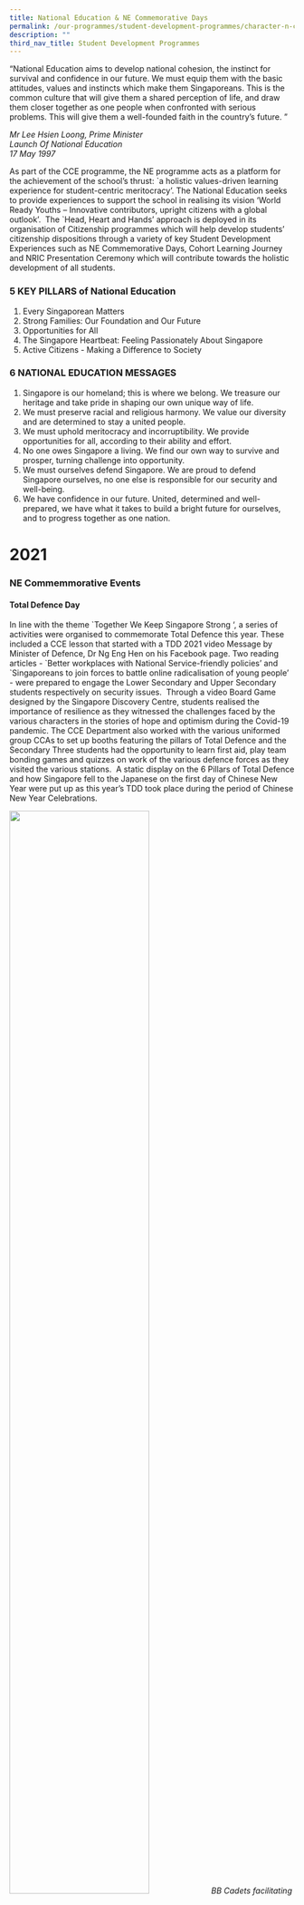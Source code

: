 ```yaml
---
title: National Education & NE Commemorative Days
permalink: /our-programmes/student-development-programmes/character-n-citizenship-education/national-education/
description: ""
third_nav_title: Student Development Programmes
---
```

“National Education aims to develop national cohesion, the instinct for survival and confidence in our future. We must equip them with the basic attitudes, values and instincts which make them Singaporeans. This is the common culture that will give them a shared perception of life, and draw them closer together as one people when confronted with serious problems. This will give them a well-founded faith in the country’s future. ”

*Mr Lee Hsien Loong, Prime Minister<br>
Launch Of National Education<br>
17 May 1997*

As part of the CCE programme, the NE programme acts as a platform for the achievement of the school’s thrust: \`a holistic values-driven learning experience for student-centric meritocracy’. The National Education seeks to provide experiences to support the school in realising its vision ‘World Ready Youths – Innovative contributors, upright citizens with a global outlook’.  The \`Head, Heart and Hands’ approach is deployed in its organisation of Citizenship programmes which will help develop students’ citizenship dispositions through a variety of key Student Development Experiences such as NE Commemorative Days, Cohort Learning Journey and NRIC Presentation Ceremony which will contribute towards the holistic development of all students.

### 5 KEY PILLARS of National Education

1.  Every Singaporean Matters
2.  Strong Families: Our Foundation and Our Future
3.  Opportunities for All
4.  The Singapore Heartbeat: Feeling Passionately About Singapore
5.  Active Citizens - Making a Difference to Society  
      
    

### 6 NATIONAL EDUCATION MESSAGES

1.  Singapore is our homeland; this is where we belong. We treasure our heritage and take pride in shaping our own unique way of life.
2.  We must preserve racial and religious harmony. We value our diversity and are determined to stay a united people.  
3.  We must uphold meritocracy and incorruptibility. We provide opportunities for all, according to their ability and effort.  
4.  No one owes Singapore a living. We find our own way to survive and prosper, turning challenge into opportunity.
5.  We must ourselves defend Singapore. We are proud to defend Singapore ourselves, no one else is responsible for our security and well-being.
6.  We have confidence in our future. United, determined and well-prepared, we have what it takes to build a bright future for ourselves, and to progress together as one nation. 
    
# 2021


### NE Commemmorative Events


  

#### Total Defence Day 

In line with the theme \`Together We Keep Singapore Strong ‘, a series of activities were organised to commemorate Total Defence this year. These included a CCE lesson that started with a TDD 2021 video Message by Minister of Defence, Dr Ng Eng Hen on his Facebook page. Two reading articles - \`Better workplaces with National Service-friendly policies’ and \`Singaporeans to join forces to battle online radicalisation of young people’ - were prepared to engage the Lower Secondary and Upper Secondary students respectively on security issues.  Through a video Board Game designed by the Singapore Discovery Centre, students realised the importance of resilience as they witnessed the challenges faced by the various characters in the stories of hope and optimism during the Covid-19 pandemic. The CCE Department also worked with the various uniformed group CCAs to set up booths featuring the pillars of Total Defence and the Secondary Three students had the opportunity to learn first aid, play team bonding games and quizzes on work of the various defence forces as they visited the various stations.  A static display on the 6 Pillars of Total Defence and how Singapore fell to the Japanese on the first day of Chinese New Year were put up as this year’s TDD took place during the period of Chinese New Year Celebrations.

<img src="/images/TDD1%20-%20BB%20Cadets%20facilitating%20a%20game%20segment%20for%20Social%20Defence.jpg" 
     style="width:70%">
*BB Cadets facilitating a game segment for Social Defence*



![](/images/TDD2%20BB%20cadets%20sharing%20on%20Social%20Defence%20during%20Total%20Defence%20Day%20.jpg)
*BB Cadets Sharing on Social Defence*

![](/images/TDD3%20-%20Unit%20Sergeant%20Major%20Sachin%20introducing%20students%20to%20Military%20Defence.jpg)
 *Unit Sergeant Major Sachin introducing students to Military Defence*
 
#### International Students’ Bonding Programme

As part of the school’s efforts to integrate and build mutual understanding between local and international students, the International Students’ Bonding Programme was organised to welcome the Secondary One International Students as well as Permanent Residents who had just joined the school, and to enhance their understanding and appreciation of the diverse cultures of Singapore. This year, on 29 January, these student participants joined the local student buddies to celebrate the inscription of Singapore’s hawker culture on the UNESCO Representative List of the Intangible Cultural Heritage of Humanity through a sharing on Hawker Culture in Singapore, partaking of ethnic food and playing of the virtual Hawker Culture Game. The session ended with the playing of traditional games such as Chapteh, Five stones, Pick up Sticks and Marbles.

<img src="/images/IS1-%20NE%20Coordinator%20Mrs%20Lee%20addressing%20the%20International%20Students%20and%20PRs.jpg" 
     style="width:60%">
*NE Coordinator Mrs Lee addressing the International Students and PRs*
<img src="/images/IS2%20Students%20engaging%20in%20a%20game%20of%20pick-up%20sticks.jpg" 
     style="width:60%">
*Students engaging in a game of pick-up sticks.*
![](/images/1S3%20Students%20learning%20to%20play%20the%20traditional%20game%20of%20kuti%20kutii.jpg)
*Students learning to play the traditional game of \`kuti kuti'.*

#### Chingay Assembly Programme

This year, for the very first time, Chingay 2021 took on a digital format to rally people from diverse backgrounds to come together as one community and provide a boost to the resilient Singapore spirit one year since the start of the pandemic. Students were taught about what made Singapore unique. There was also a whole school participation component for staff and students to vote for the paths that the main character should take as they met with choices about how they could contribute in a multi-cultural society. The programme ended with students being engaged in multicultural dance moves in their classrooms.
![](/images/Chingay%20Assembly%20Programme%20organised%20by%20Peoples%20Association%20-%20%20Dancing%20using%20cutlery.jpg)
*Chingay Assembly Programme organised by People's Association*

#### International Friendship Day Programme

In line with the theme “Singapore in the World”, activities were conducted on 14 April to help students understand Singapore’s connectedness within and beyond ASEAN and the importance of international collaboration and cooperation. Students were engaged in reading articles about the impact of world events on Singapore such as the blockage of the Suez Canal. Through learning more about the rich diversity of cultures, students also learn to appreciate the spirit of friendship and collaboration, the basis on which Singapore can connect with different countries in the global community. While the Secondary Two to Five students were engaged in a CCE lesson that featured international students and PR students sharing about their own cultures, an Indian dance performance and a friendship craft activity and a modified International Friendship Day Carnival were also organised to engage the Secondary One students. At the various stations, students had the opportunity to take part in a Kahoot Quiz, play a Matching Flag card game, learn ASEAN languages, dance to the beat of India Waale, and play the \`ASEAN Ping-Pong’ game. 

  

#### Racial Harmony Day

Based on the theme “Diversity our Strength”, Racial Harmony Day was commemorated through a series of activities carried out during the CCE lesson such as watching video clips on common spaces and importance of demonstration of respectful behaviour towards one another in schools as well as one on multiculturalism through food, a video clip produced collaboratively by Secondary Three students. Also, there were discussions on the challenges of managing diversity in our society and how to respond to these challenges arising from stereotypes and misconception, as well as hands-on activity on how to draw ‘kolam’. Students also took part in a Kahoot quiz, and Flippity Flip (a trivia quiz on the ethnic groups) as well as a crossword puzzle. A static display featuring information on how multiracialism had shaped many major national policies, as well as how racism spread around the world alongside Covid-19 was also put up.
![](/images/RHD%20-%20Students%20reading%20Straits%20Times%20IN%20article%20in%20preparation%20for%20a%20class%20discussion.jpg)
*Students reading Straits Times IN article in preparation for a class discussion*

<img src="/images/RHD2%20-%20RHD-Kolam%20Designs%20by%20students.jpg" 
     style="width:60%">
*Kolam Designs by students*

#### National Day Programme

In the lead up to the School’s National Day Celebration, students were involved in a discussion on their role in the SGSecure national movement based on a video on national security threats and community response from the Sengkang NPC. Students had also the opportunity to view performances by the school’s Choir and the National Cadet Corps (Air) and competed in a Kahoot! Quiz. Students discussed the lyrics of the latest NDP community song and video clips of the other community songs. Through the Structured Reading Programme articles, students also learnt how our Singapore athletes demonstrated the Singapore Spirit as they trained for the Olympics during the Covid-19 pandemic. Students also showed their appreciation to front-liners for their work during the pandemic, through the National Day Gratitude Card Project organised by Big At Heart and led by the various CCE Student Ambassadors at the class level. More than 500 cards were submitted for this project and they were distributed to the front-liners by the Ministry of Manpower. The school’s logo was even featured in the website of Big At Heart (https://www.bigatheart.org/national-day-gratitude-card-project) as a supporting partner. In support of the Sengkang Central National Day Celebration 2021, a video of the school’s flag raising ceremony for the National Day Celebration video was also submitted and was featured in the Sengkang Community Club’s facebook page.

![](/images/ND1%20A%20student%20making%20a%20gratitude%20card%20for%20frontline%20workers%20-%20a%20projector%20with%20Big%20At%20Heart.jpg)
*A student making a gratitude card for frontline workers - a projector with \`Big At Heart'*

![](/images/ND2%20A%20student%20working%20on%20a%20gratitude%20card%20for%20frontline%20workers.jpg)
*A student working on a gratitude card for frontline workers*

![](/images/ND3%20Mrs%20Sarah%20Chia%20sharing%20her%20personal%20thoughts%20on%20the%20Singapore%20Spirit%20with%20her%20form%20class.jpg)
*Mrs Sarah Chia sharing her personal thoughts on the Singapore Spirit with her form class*

![](/images/ND4%20Copy%20of%20Emcees%20and%20teachers-in-charge%20.jpg)
*Emcees and teachers-in-charge posing after the successful conduct of the National Day Programme*

National Service Singapore Engagement Session  

Educating our students on the importance of National Service is a key component of Character and Citizenship Education (CCE). As such, an engagement session was organised for graduating Secondary 4 and 5 students as part of the National Day programme to help them appreciate the importance of NS and prepare male students for National Service. Our own alumni students Brandon Choo \[2016\] & SGT Nor Hisyam \[2012\] from SAF and SPF respectively had been invited to share their experiences through a recorded zoom session of the Engagement Session facilitated by our National Education Committee teacher. Students from the audience were given the opportunity to engage the speakers in a short \`Question and Answer’ session.

  

#### National Registration Identity Card Presentation Ceremony

The ceremony for all Secondary Three students was conducted in conjunction with the National Day programme this year. It began with an introduction on what it means to be a citizen of Singapore, followed by video clips and sharing sessions on what it means to be \`stateless’ as well as interesting facts about the Singapore NRIC and how to handle it with care. Selected students were then presented with certificates from their respective form teachers to symbolise their attainment of citizenship. Four teacher representatives in a video clip then led the cohort to recite the National Pledge in four different languages. Finally, students were encouraged to reflect on what it means to be Singaporean and their roles and responsibilities as a citizen. This was certainly a milestone citizenship experience for all Secondary 3 students.   

  

# 2020


### NE Commemorative Events


#### Total Defence Day 
  
In line with the theme \`Together We Keep Singapore Strong ‘, the CCE Department organised a series of activities to commemorate Total Defence this year. These included screening a video clip featuring a skit \`Riding with Mr B’ on the new pillar of Total Defence, namely Digital Defence, another video clip on the need to stay vigilant as well as a Ministerial Speech. A third video clip showed a team of  students singing a Total Defence song "There's a Part for Everyone" that was written in 1984 when Total Defence was first launched. As part of the programme, students also discussed the different reactions to the Covid-19 situation, how they should rally together against Covid-19, as well as to be socially responsible. Within the class, students also competed against one another in a quiz via the online platform \`Kahoot!’. The CCE Department also worked with the various Uniformed CCAs to set up booths featuring the pillars of Total Defence and the Sec 3 students had the opportunity to learn first aid, play simulation games and \`Guardians of the City’, as well as taste army rations and wartime food.

![](/images/Station%20facilitators%20from%20NCC%20Air%20and%20Girl%20Guides%20posing%20for%20a%20group%20photo.jpg)
*TDD 2020 Station facilitators from NCC Air and Girl Guides pose for a group shot*

<img src="/images/Sec%203%20students%20observing%20a%20demonstration%20on%20CPR.jpg" 
     style="width:60%">
*Secondary 3 students observing a demonstration of CPR*

#### International Students’ Bonding Programme  

As part of the school’s efforts to enhance students’ understanding and appreciation of the diverse cultures of Singapore, a bonding session was organised to welcome the Sec 1 International Students who had just joined the school. During the session, in view of the coming Chinese New Year, students learned about the Chinese zodiacs, and worked on designing their own Chinese couplets. They also had the opportunity to taste local beverages, local Malay food as well Chinese New Year snacks and goodies. International students, together with local students were also brought to the ‘48th Chingay Parade’ to watch Singapore’s uniquely multicultural street and floats extravaganza based on the theme ‘Colours in Harmony’, that ended with a stunning display of pyrotechnics and fireworks which enthralled the students.

![](/images/International%20Students%20Welcome%20Session%20-%20Students%20at%20work%20during%20the%20Chinese%20Calligraphy%20Session.jpg)
*International Students Welcome Session 2020 - students forging friendships through learning calligraphy*

![](/images/Group%20photo%20of%20the%20International%20students%20and%20teachers.jpg)
*Group photo of international students with the teachers*

#### Chingay Assembly Programme  

As a way to mark 60 years of community building by the People's Association in 2020, this year’s Chingay Assembly programme featured in a fun and engaging manner modern and traditional art forms co-existing peacefully and bonding different generations of people together. Through this programme, all students understood how different generations of practitioners of the traditional and modern art forms could work well together, and the need to embrace such diversity in culture. 

  

#### International Friendship Day

In line with the theme ‘Beyond Borders’, a series of activities were organised to help students understand that while the COVID-19 pandemic has forced many countries to shut their borders to reduce the risk of citizens being infected by the novel coronavirus, countries have also made efforts to collaborate with one another during this difficult period. Through presentation slides, static display, video clip of interview with International Students from China, Indonesia, the Philippines, Japan and India. The slides highlighted their countries’ responses to the global health crisis. Students appreciate the significance of the need for all countries to cooperate to manage the impact of this pandemic.

  

Racial Harmony Day  

Based on the theme ‘Multicultural Singapore’, Racial Harmony Day was commemorated through a series of activities that included viewing a thought-provoking video clip on perspectives about race and religion in Singapore, appreciation of multi-cultural songs played over the PA system, and a static display featuring wedding customs of our major races in the canteen.  Reading of the Straits Times articles promotes positive experiences in our interactions with others by being more sensitive in our interactions with others. 

  

During CCE lessons, students were given the opportunity to discuss prejudices and discrimination and how such negative sentiments could be reduced. Secondary 1 students were given the opportunity to listen to traditional music, participate in dances of different ethnic groups in Singapore while Secondary 2 students were brought through an online game to understand more about the different traditional games of different ethnic groups in Singapore. The Secondary 3 students were engaged in producing henna designs and making Malay wedding gifts while the Secondary 4s and 5s were tasked to design fusion costumes. The winners were pleasantly surprised when they were awarded traditional games which they could bring home to enjoy with their own family members.

<img src="/images/Students%20folding%20boxes%20to%20make%20favours%20for%20Malay%20Wedding.jpg" 
     style="width:70%">
*Students learning to fold boxes to make favours for a Malay wedding*

#### National Day

The National Day Celebration started with a live streaming via zoom of the ‘National Day Observance Ceremony’ by representatives from the various uniformed groups. Based on the theme \`Together A Stronger Singapore’, students were taught to be \`stronger together’ which was the key focus of their CCE lesson that followed. The lesson activities, which comprised a skit performed by the Drama Club, a Virtual Choir performance, a quiz which was the Classroom version of ‘Guess the Lyrics’ and Community Singing, helped to enhance students’ pride in the nation’s achievements and their commitment to stay united as a people. Students then penned down their hopes and aspirations for the future of Singapore in their reflection journals.

![](/images/Our%20students%20observing%20the%20raising%20of%20the%20National%20Flag%20and%20singing%20the%20National%20Anthem.jpg)
*Our students observing the raising of the national flag and singing of the national anthem*

![](/images/The%20Observance%20Ceremony%20was%20carried%20out%20by%20members%20of%20our%20Uniform%20Group%20CCAs.jpg)
*The Observance Ceremony was carried out by members of the Uniformed Group CCAs and live-streamed in all classrooms*

#### National Service Singapore Engagement Session  

Educating our students on the importance of National Service is a key component of Character and Citizenship Education (CCE). As such, an engagement session was organised for graduating Secondary 4 and 5 students as part of the National Day programme to help them appreciate the importance of National Service (NS) and prepare male students for NS. Our own alumni students Tan Jia Yuan, Brandon Choo Zhi Xuan and Loh Yang Xian were invited to share their experiences through a recorded zoom session of the ‘Engagement Session’ facilitated by our National Education Committee teacher.

  

#### National Registration Identity Card Presentation Ceremony

The ceremony for all Secondary 3 students was conducted as part of National Day programme this year. It began with an introduction on what it means to be a citizen of Singapore, followed by video clips and sharings on what it means to be \`stateless’ as well as interesting facts about the Singapore NRIC and how to handle it with care. Selected students were then presented with certificates from their respective Form teachers to symbolise their attainment of citizenship. Four teacher representatives then led the cohort to recite the National Pledge in four different languages. Finally, students were encouraged to reflect on what it means to be Singaporean and their roles and responsibilities as a citizen. This was certainly a milestone citizenship experience for all Secondary 3 students.